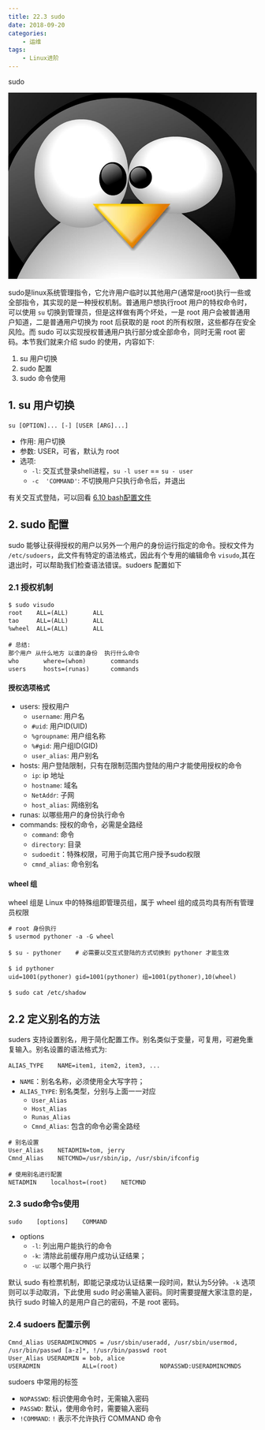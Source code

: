 ```yaml
---
title: 22.3 sudo
date: 2018-09-20
categories:
    - 运维
tags:
    - Linux进阶
---
```


sudo

![linux-mt](/images/linux_mt/linux_level2.jpg)
<!-- more -->

sudo是linux系统管理指令，它允许用户临时以其他用户(通常是root)执行一些或全部指令，其实现的是一种授权机制。普通用户想执行root 用户的特权命令时，可以使用 `su` 切换到管理员，但是这样做有两个坏处，一是 root 用户会被普通用户知道，二是普通用户切换为 root 后获取的是 root 的所有权限，这些都存在安全风险。而 sudo 可以实现授权普通用户执行部分或全部命令，同时无需 root 密码。本节我们就来介绍 sudo 的使用，内容如下:
1. su 用户切换
2. sudo 配置
3. sudo 命令使用

## 1. su 用户切换
`su [OPTION]... [-] [USER [ARG]...]`
- 作用: 用户切换
- 参数: USER，可省，默认为 root
- 选项:
  - `-l`: 交互式登录shell进程，`su -l user` == `su - user`
  - `-c  'COMMAND'`: 不切换用户只执行命令后，并退出

有关交互式登陆，可以回看 [6.10 bash配置文件](06-shell脚本编程/bash的配置文件.md)

## 2. sudo 配置
sudo 能够让获得授权的用户以另外一个用户的身份运行指定的命令。授权文件为 `/etc/sudoers`，此文件有特定的语法格式，因此有个专用的编辑命令 `visudo`,其在退出时，可以帮助我们检查语法错误。sudoers 配置如下

### 2.1 授权机制
```
$ sudo visudo
root    ALL=(ALL)       ALL
tao     ALL=(ALL)       ALL
%wheel  ALL=(ALL)       ALL

# 总结:
那个用户 从什么地方 以谁的身份  执行什么命令
who       where=(whom)       commands
users     hosts=(runas)      commands
```

#### 授权选项格式
- users: 授权用户
    - `username`: 用户名
    - `#uid`: 用户ID(UID)
    - `%groupname`: 用户组名称
    - `%#gid`: 用户组ID(GID)
    - `user_alias`: 用户别名
- hosts: 用户登陆限制，只有在限制范围内登陆的用户才能使用授权的命令
    - `ip`: ip 地址
    - `hostname`: 域名
    - `NetAddr`: 子网
    - `host_alias`: 网络别名
- runas: 以哪些用户的身份执行命令
- commands: 授权的命令，必需是全路经
    - `command`: 命令
    - `directory`: 目录
    - `sudoedit`：特殊权限，可用于向其它用户授予sudo权限
    - `cmnd_alias`: 命令别名

#### wheel 组
wheel 组是 Linux 中的特殊组即管理员组，属于 wheel 组的成员均具有所有管理员权限

```
# root 身份执行
$ usermod pythoner -a -G wheel

$ su - pythoner    # 必需要以交互式登陆的方式切换到 pythoner 才能生效

$ id pythoner
uid=1001(pythoner) gid=1001(pythoner) 组=1001(pythoner),10(wheel)

$ sudo cat /etc/shadow
```

## 2.2 定义别名的方法
suders 支持设置别名，用于简化配置工作。别名类似于变量，可复用，可避免重复输入。别名设置的语法格式为:

`ALIAS_TYPE    NAME=item1, item2, item3, ...`
- `NAME`：别名名称，必须使用全大写字符；
- `ALIAS_TYPE`: 别名类型，分别与上面一一对应
    - `User_Alias`
    - `Host_Alias`
    - `Runas_Alias`
    - `Cmnd_Alias`: 包含的命令必需全路经

```
# 别名设置
User_Alias    NETADMIN=tom, jerry
Cmnd_Alias    NETCMND=/usr/sbin/ip, /usr/sbin/ifconfig

# 使用别名进行配置
NETADMIN    localhost=(root)    NETCMND
```

### 2.3 sudo命令s使用
`sudo    [options]    COMMAND`
- options
    - `-l`: 列出用户能执行的命令
    - `-k`: 清除此前缓存用户成功认证结果；
    - `-u`: 以哪个用户执行

默认 sudo 有检票机制，即能记录成功认证结果一段时间，默认为5分钟。`-k` 选项则可以手动取消，下此使用 sudo 时必需输入密码。同时需要提醒大家注意的是，执行 sudo 时输入的是用户自己的密码，不是 root 密码。

### 2.4 sudoers 配置示例
```
Cmnd_Alias USERADMINCMNDS = /usr/sbin/useradd, /usr/sbin/usermod, /usr/bin/passwd [a-z]*, !/usr/bin/passwd root
User_Alias USERADMIN = bob, alice
USERADMIN            ALL=(root)            NOPASSWD:USERADMINCMNDS
```            
sudoers 中常用的标签
- `NOPASSWD`:  标识使用命令时，无需输入密码
- `PASSWD`:  默认，使用命令时，需要输入密码
- `!COMMAND`: `!` 表示不允许执行 COMMAND 命令
